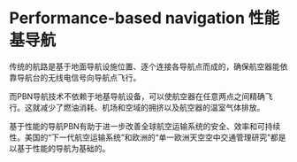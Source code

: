 # Performance-based navigation 性能基导航

传统的航路是基于地面导航设施位置、逐个连接各导航点而成的，确保航空器能依靠导航台的无线电信号向导航点飞行。  

而PBN导航技术不依赖于地基导航设备，可以使航空器在任意两点之间精确飞行。这就减少了燃油消耗、机场和空域的拥挤以及航空器的温室气体排放。    

基于性能的导航PBN有助于进一步改善全球航空运输系统的安全、效率和可持续性。美国的“下一代航空运输系统”和欧洲的“单一欧洲天空空中交通管理研究”都是以基于性能的导航为基础的。
